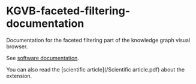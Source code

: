 # KGVB-faceted-filtering-documentation
Documentation for the faceted filtering part of the knowledge graph visual browser.

See [software documentation](/software-documentation.md).

You can also read the [scientific article](/Scientific article.pdf) about the extension.
